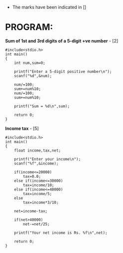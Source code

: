 - The marks have been indicated in [] 

# PROGRAM:   
**Sum of 1st and 3rd digits of a 5-digit +ve number**  - [2]

```
#include<stdio.h>
int main()
{	
	int num,sum=0;

	printf("Enter a 5-digit positive number\n");
	scanf("%d",&num);

	num/=100;
	sum+=num%10;
	num/=100;
	sum+=num%10;

	printf("Sum = %d\n",sum);

	return 0;
}

```  

**Income tax**  - [5]
```
#include<stdio.h>
int main()
{
	float income,tax,net;

	printf("Enter your income\n");
	scanf("%f",&income);

	if(income<=20000)
		tax=0.0;
	else if(income<=30000)
		tax=income/10;
	else if(income<=40000)
		tax=income/5;
	else
		tax=income*3/10;

	net=income-tax;
	
	if(net>40000)
		net-=net/25;

	printf("Your net income is Rs. %f\n",net);

	return 0;
}

```
